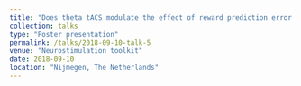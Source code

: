```yaml
---
title: "Does theta tACS modulate the effect of reward prediction error on declarative learning?"
collection: talks
type: "Poster presentation"
permalink: /talks/2018-09-10-talk-5
venue: "Neurostimulation toolkit"
date: 2018-09-10
location: "Nijmegen, The Netherlands"
---
```


